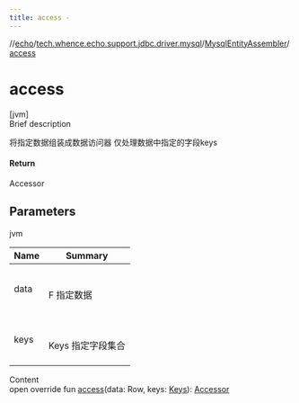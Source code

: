 ```yaml
---
title: access -
---
```

//[echo](../../index.md)/[tech.whence.echo.support.jdbc.driver.mysql](../index.md)/[MysqlEntityAssembler](index.md)/[access](access.md)



# access  
[jvm]  
Brief description  


将指定数据组装成数据访问器 仅处理数据中指定的字段keys



#### Return  


Accessor



## Parameters  
  
jvm  
  
|  Name|  Summary| 
|---|---|
| data| <br><br>F 指定数据<br><br>
| keys| <br><br>Keys 指定字段集合<br><br>
  
  
Content  
open override fun [access](access.md)(data: Row, keys: [Keys](../../tech.whence.echo.dal.schema.key/-keys/index.md)): [Accessor](../../tech.whence.echo.container.accessor/-accessor/index.md)  




